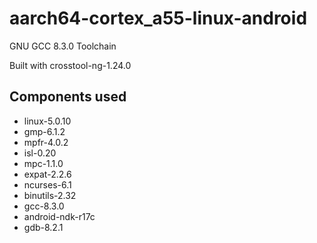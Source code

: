 # aarch64-cortex_a55-linux-android

GNU GCC 8.3.0 Toolchain

Built with crosstool-ng-1.24.0

## Components used

- linux-5.0.10
- gmp-6.1.2
- mpfr-4.0.2
- isl-0.20
- mpc-1.1.0
- expat-2.2.6
- ncurses-6.1
- binutils-2.32
- gcc-8.3.0
- android-ndk-r17c
- gdb-8.2.1

